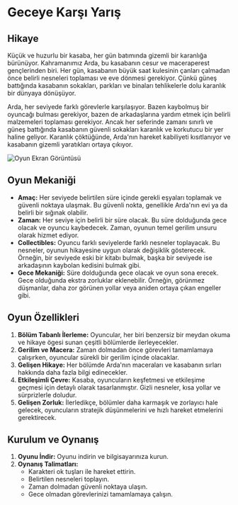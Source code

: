 # Geceye Karşı Yarış

## Hikaye
Küçük ve huzurlu bir kasaba, her gün batımında gizemli bir karanlığa bürünüyor. Kahramanımız Arda, bu kasabanın cesur ve maceraperest gençlerinden biri. Her gün, kasabanın büyük saat kulesinin çanları çalmadan önce belirli nesneleri toplaması ve eve dönmesi gerekiyor. Çünkü güneş battığında kasabanın sokakları, parkları ve binaları tehlikelerle dolu karanlık bir dünyaya dönüşüyor.

Arda, her seviyede farklı görevlerle karşılaşıyor. Bazen kaybolmuş bir oyuncağı bulması gerekiyor, bazen de arkadaşlarına yardım etmek için belirli malzemeleri toplaması gerekiyor. Ancak her seferinde zamanı sınırlı ve güneş battığında kasabanın güvenli sokakları karanlık ve korkutucu bir yer haline geliyor. Karanlık çöktüğünde, Arda'nın hareket kabiliyeti kısıtlanıyor ve kasabanın gizemli yaratıkları ortaya çıkıyor.

![Oyun Ekran Görüntüsü](gorseller/sample.jpg)

## Oyun Mekaniği
- **Amaç:** Her seviyede belirtilen süre içinde gerekli eşyaları toplamak ve güvenli noktaya ulaşmak. Bu güvenli nokta, genellikle Arda'nın evi ya da belirli bir sığınak olabilir.
- **Zaman:** Her seviye için belirli bir süre olacak. Bu süre dolduğunda gece olacak ve oyuncu kaybedecek. Zaman, oyunun temel gerilim unsuru olarak hizmet ediyor.
- **Collectibles:** Oyuncu farklı seviyelerde farklı nesneler toplayacak. Bu nesneler, oyunun hikayesine uygun olarak değişiklik gösterecek. Örneğin, bir seviyede eski bir kitabı bulmak, başka bir seviyede ise arkadaşının kaybolan kedisini bulmak gibi.
- **Gece Mekaniği:** Süre dolduğunda gece olacak ve oyun sona erecek. Gece olduğunda ekstra zorluklar eklenebilir. Örneğin, görünmez düşmanlar, daha zor görünen yollar veya aniden ortaya çıkan engeller gibi.

## Oyun Özellikleri
1. **Bölüm Tabanlı İlerleme:** Oyuncular, her biri benzersiz bir meydan okuma ve hikaye ögesi sunan çeşitli bölümlerde ilerleyecekler.
2. **Gerilim ve Macera:** Zaman dolmadan önce görevleri tamamlamaya çalışırken, oyuncular sürekli bir gerilim içinde olacaklar.
3. **Gelişen Hikaye:** Her bölümde Arda'nın maceraları ve kasabanın sırları hakkında daha fazla bilgi edinecekler.
4. **Etkileşimli Çevre:** Kasaba, oyuncuların keşfetmesi ve etkileşime geçmesi için detaylı olarak tasarlanmıştır. Gizli nesneler, kısa yollar ve sürprizlerle doludur.
5. **Gelişen Zorluk:** İlerledikçe, bölümler daha karmaşık ve zorlayıcı hale gelecek, oyuncuların stratejik düşünmelerini ve hızlı hareket etmelerini gerektirecek.

## Kurulum ve Oynanış
1. **Oyunu İndir:** Oyunu indirin ve bilgisayarınıza kurun.
2. **Oynanış Talimatları:**
   - Karakteri ok tuşları ile hareket ettirin.
   - Belirtilen nesneleri toplayın.
   - Zaman dolmadan güvenli noktaya ulaşın.
   - Gece olmadan görevlerinizi tamamlamaya çalışın.
